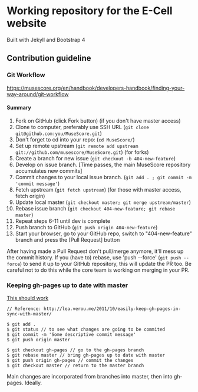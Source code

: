# Working repository for the E-Cell website

Built with Jekyll and Bootstrap 4

## Contribution guideline

### Git Workflow

https://musescore.org/en/handbook/developers-handbook/finding-your-way-around/git-workflow

#### Summary

1. Fork on GitHub (click Fork button) (if you don't have master access)
2. Clone to computer, preferably use SSH URL (`git clone git@github.com:you/MuseScore.git`)
3. Don't forget to cd into your repo: (`cd MuseScore/`)
4. Set up remote upstream (`git remote add upstream git://github.com/musescore/MuseScore.git`) (for forks)
5. Create a branch for new issue (`git checkout -b 404-new-feature`)
6. Develop on issue branch. [Time passes, the main MuseScore repository accumulates new commits]
7. Commit changes to your local issue branch. (`git add . ; git commit -m 'commit message'`)
8. Fetch upstream (`git fetch upstream`) (for those with master access, fetch origin)
9. Update local master (`git checkout master; git merge upstream/master`)
10. Rebase issue branch (`git checkout 404-new-feature; git rebase master`)
11. Repeat steps 6-11 until dev is complete
12. Push branch to GitHub (`git push origin 404-new-feature`)
13. Start your browser, go to your GitHub repo, switch to "404-new-feature" branch and press the [Pull Request] button

After having made a Pull Request don't pull/merge anymore, it'll mess up the commit history. If you (have to) rebase, use 'push --force' (`git push --force`) to send it up to your GitHub repository, this will update the PR too. Be careful not to do this while the core team is working on merging in your PR.

### Keeping gh-pages up to date with master

[This should work](https://gist.github.com/mandiwise/44d1edce18f2ffb14f63)

```
// Reference: http://lea.verou.me/2011/10/easily-keep-gh-pages-in-sync-with-master/

$ git add .
$ git status // to see what changes are going to be commited
$ git commit -m 'Some descriptive commit message'
$ git push origin master

$ git checkout gh-pages // go to the gh-pages branch
$ git rebase master // bring gh-pages up to date with master
$ git push origin gh-pages // commit the changes
$ git checkout master // return to the master branch
```

Main changes are incorporated from branches into master, then into gh-pages. Ideally.
